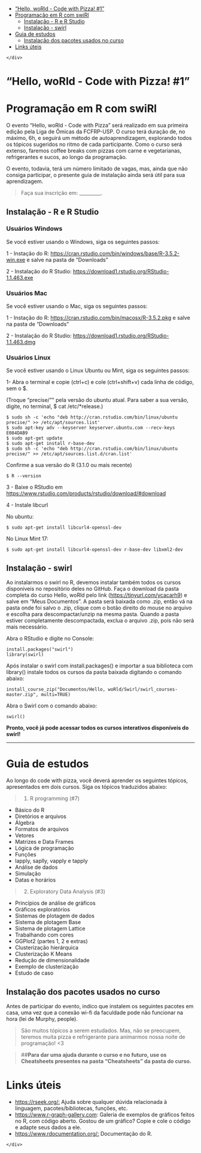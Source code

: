 <!DOCTYPE html>
<html>

<head>
  <meta charset="utf-8">
  <meta name="viewport" content="width=device-width, initial-scale=1.0">
  <title>Hello, woRld</title>
  <link rel="stylesheet" href="https://stackedit.io/style.css" />
</head>

<body class="stackedit">
  <div class="stackedit__left">
    <div class="stackedit__toc">
      
<ul>
<li><a href="#hello-world---code-with-pizza-1">“Hello, woRld - Code with Pizza! #1”</a></li>
<li><a href="#programação-em-r-com-swirl">Programação em R com swiRl</a>
<ul>
<li><a href="#instalação---r-e-r-studio">Instalação - R e R Studio</a></li>
<li><a href="#instalação---swirl">Instalação - swirl</a></li>
</ul>
</li>
<li><a href="#guia-de-estudos">Guia de estudos</a>
<ul>
<li><a href="#instalação-dos-pacotes-usados-no-curso">Instalação dos pacotes usados no curso</a></li>
</ul>
</li>
<li><a href="#links-úteis">Links úteis</a></li>
</ul>

    </div>
  </div>
  <div class="stackedit__right">
    <div class="stackedit__html">
      <h1 id="hello-world---code-with-pizza-1">“Hello, woRld - Code with Pizza! #1”</h1>
<h1 id="programação-em-r-com-swirl">Programação em R com swiRl</h1>
<p>O evento “Hello, woRld - Code with Pizza” será realizado em sua primeira edição pela Liga de Ômicas da FCFRP-USP. O curso terá duração de, no máximo, 6h, e seguirá um método de autoaprendizagem, explorando todos os tópicos sugeridos no ritmo de cada participante. Como o curso será extenso, faremos coffee breaks com pizzas com carne e vegetarianas, refrigerantes e sucos, ao longo da programação.</p>
<p>O evento, todavia, terá um número limitado de vagas, mas, ainda que não consiga participar, o presente guia de instalação ainda será útil para sua aprendizagem.</p>
<blockquote>
<p>Faça sua inscrição em: _________.</p>
</blockquote>
<h2 id="instalação---r-e-r-studio">Instalação - R e R Studio</h2>
<h3 id="usuários-windows">Usuários Windows</h3>
<p>Se você estiver usando o Windows, siga os seguintes passos:</p>
<p>1 - Instação do R: <a href="https://cran.rstudio.com/bin/windows/base/R-3.5.2-win.exe">https://cran.rstudio.com/bin/windows/base/R-3.5.2-win.exe</a> e salve na pasta de “Downloads”</p>
<p>2 - Instalação do R Studio: <a href="https://download1.rstudio.org/RStudio-1.1.463.exe">https://download1.rstudio.org/RStudio-1.1.463.exe</a></p>
<h3 id="usuários-mac">Usuários Mac</h3>
<p>Se você estiver usando o Mac, siga os seguintes passos:</p>
<p>1 - Instação do R: <a href="https://cran.rstudio.com/bin/macosx/R-3.5.2.pkg">https://cran.rstudio.com/bin/macosx/R-3.5.2.pkg</a> e salve na pasta de “Downloads”</p>
<p>2 - Instalação do R Studio: <a href="https://download1.rstudio.org/RStudio-1.1.463.dmg">https://download1.rstudio.org/RStudio-1.1.463.dmg</a></p>
<h3 id="usuários-linux">Usuários Linux</h3>
<p>Se você estiver usando o Linux Ubuntu ou Mint, siga os seguintes passos:</p>
<p>1- Abra o terminal e copie (ctrl+c) e cole (ctrl+shift+v) cada linha de código, sem o $.</p>
<p>(Troque “precise/”" pela versão do ubuntu atual. Para saber a sua versão, digite, no terminal, $ cat /etc/*release.)</p>
<pre class=" language-undefined"><code class="prism language-{bash} language-undefined">$ sudo sh -c 'echo "deb http://cran.rstudio.com/bin/linux/ubuntu precise/" &gt;&gt; /etc/apt/sources.list'
$ sudo apt-key adv --keyserver keyserver.ubuntu.com --recv-keys E084DAB9
$ sudo apt-get update
$ sudo apt-get install r-base-dev
$ sudo sh -c 'echo "deb http://cran.rstudio.com/bin/linux/ubuntu precise/" &gt;&gt; /etc/apt/sources.list.d/cran.list'
</code></pre>
<p>Confirme a sua versão do R (3.1.0 ou mais recente)</p>
<pre class=" language-undefined"><code class="prism language-{bash} language-undefined">$ R --version
</code></pre>
<p>3 - Baixe o RStudio em <a href="https://www.rstudio.com/products/rstudio/download/#download">https://www.rstudio.com/products/rstudio/download/#download</a></p>
<p>4 - Instale libcurl</p>
<p>No ubuntu:</p>
<pre class=" language-undefined"><code class="prism language-{bash} language-undefined">$ sudo apt-get install libcurl4-openssl-dev
</code></pre>
<p>No Linux Mint 17:</p>
<pre class=" language-undefined"><code class="prism language-{bash} language-undefined">$ sudo apt-get install libcurl4-openssl-dev r-base-dev libxml2-dev
</code></pre>
<h2 id="instalação---swirl">Instalação - swirl</h2>
<p>Ao instalarmos o swirl no R, devemos instalar também todos os cursos disponiveis no repositório deles no GitHub. Faça o download da pasta completa do curso Hello, woRld pelo link (<a href="https://tinyurl.com/ycacarh9">https://tinyurl.com/ycacarh9</a>) e salve em “Meus Documentos”. A pasta será baixada como .zip, então vá na pasta onde foi salvo o .zip, clique com o botão direito do mouse no arquivo e escolha para descompactar/unzip na mesma pasta. Quando a pasta estiver completamente descompactada, exclua o arquivo .zip, pois não será mais necessário.</p>
<p>Abra o RStudio e digite no Console:</p>
<pre class=" language-undefined"><code class="prism language-{r} language-undefined">install.packages("swirl")
library(swirl)
</code></pre>
<p>Após instalar o swirl com install.packages() e importar a sua biblioteca com library() instale todos os cursos da pasta baixada digitando o comando abaixo:</p>
<pre class=" language-undefined"><code class="prism language-{r} language-undefined">install_course_zip("Documentos/Hello, woRld/Swirl/swirl_courses-master.zip", multi=TRUE)
</code></pre>
<p>Abra o Swirl com o comando abaixo:</p>
<pre class=" language-undefined"><code class="prism language-{r} language-undefined">swirl()
</code></pre>
<p><strong>Pronto, você já pode acessar todos os cursos interativos disponíveis do swirl!</strong></p>
<hr>
<h1 id="guia-de-estudos">Guia de estudos</h1>
<p>Ao longo do code with pizza, você deverá aprender os seguintes tópicos, apresentados em dois cursos. Siga os tópicos traduzidos abaixo:</p>
<blockquote>
<ol>
<li>R programming (#7)</li>
</ol>
</blockquote>
<ul>
<li>Básico do R</li>
<li>Diretórios e arquivos</li>
<li>Álgebra</li>
<li>Formatos de arquivos</li>
<li>Vetores</li>
<li>Matrizes e Data Frames</li>
<li>Lógica de programação</li>
<li>Funções</li>
<li>lapply, saplly, vapply e tapply</li>
<li>Análise de dados</li>
<li>Simulação</li>
<li>Datas e horários</li>
</ul>
<blockquote>
<ol start="2">
<li>Exploratory Data Analysis (#3)</li>
</ol>
</blockquote>
<ul>
<li>Princípios de análise de gráficos</li>
<li>Gráficos exploratórios</li>
<li>Sistemas de plotagem de dados</li>
<li>Sistema de plotagem Base</li>
<li>Sistema de plotagem Lattice</li>
<li>Trabalhando com cores</li>
<li>GGPlot2 (partes 1, 2 e extras)</li>
<li>Clusterização hierárquica</li>
<li>Clusterização K Means</li>
<li>Redução de dimensionalidade</li>
<li>Exemplo de clusterização</li>
<li>Estudo de caso</li>
</ul>
<h2 id="instalação-dos-pacotes-usados-no-curso">Instalação dos pacotes usados no curso</h2>
<p>Antes de participar do evento, indico que instalem os seguintes pacotes em casa, uma vez que a conexão wi-fi da faculdade pode não funcionar na hora (lei de Murphy, people).</p>
<blockquote>
<p>São muitos tópicos a serem estudados. Mas, não se preocupem, teremos muita pizza e refrigerante para animarmos nossa noite de programação! &lt;3</p>
</blockquote>
<blockquote>
<p>##<strong>Para dar uma ajuda durante o curso e no futuro, use os Cheatsheets presentes na pasta “Cheatsheets” da pasta do curso.</strong></p>
</blockquote>
<h1 id="links-úteis">Links úteis</h1>
<ul>
<li><a href="https://rseek.org/:">https://rseek.org/:</a> Ajuda sobre qualquer dúvida relacionada à linguagem, pacotes/bibliotecas, funções, etc.</li>
<li><a href="https://www.r-graph-gallery.com">https://www.r-graph-gallery.com</a>: Galeria de exemplos de gráficos feitos no R, com código aberto. Gostou de um gráfico? Copie e cole o código e adapte seus dados a ele.</li>
<li><a href="https://www.rdocumentation.org/:">https://www.rdocumentation.org/:</a> Documentação do R.</li>
</ul>

    </div>
  </div>
</body>

</html>
